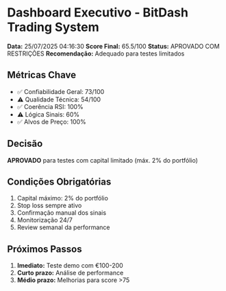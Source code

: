 # Dashboard Executivo - BitDash Trading System

**Data:** 25/07/2025 04:16:30
**Score Final:** 65.5/100
**Status:** APROVADO COM RESTRIÇÕES
**Recomendação:** Adequado para testes limitados

## Métricas Chave
- ✅ Confiabilidade Geral: 73/100
- ⚠️ Qualidade Técnica: 54/100
- ✅ Coerência RSI: 100%
- ⚠️ Lógica Sinais: 60%
- ✅ Alvos de Preço: 100%

## Decisão
**APROVADO** para testes com capital limitado (máx. 2% do portfólio)

## Condições Obrigatórias
1. Capital máximo: 2% do portfólio
2. Stop loss sempre ativo
3. Confirmação manual dos sinais
4. Monitorização 24/7
5. Review semanal da performance

## Próximos Passos
1. **Imediato:** Teste demo com €100-200
2. **Curto prazo:** Análise de performance
3. **Médio prazo:** Melhorias para score >75
